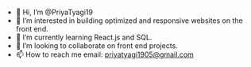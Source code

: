 - 👋 Hi, I’m @PriyaTyagi19
- 👀 I’m interested in building optimized and responsive websites on the front end.
- 🌱 I’m currently learning React.js and SQL.
- 💞️ I’m looking to collaborate on front end projects.
- 📫 How to reach me email: priyatyagi1905@gmail.com

<!---
PriyaTyagi19/PriyaTyagi19 is a ✨ special ✨ repository because its `README.md` (this file) appears on your GitHub profile.
You can click the Preview link to take a look at your changes.
--->
